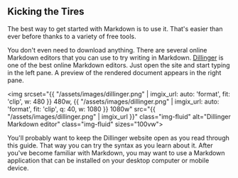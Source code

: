 ## Kicking the Tires

The best way to get started with Markdown is to use it. That's easier than ever before thanks to a variety of free tools.

You don't even need to download anything. There are several online Markdown editors that you can use to try writing in Markdown. [Dillinger](https://dillinger.io/) is one of the best online Markdown editors. Just open the site and start typing in the left pane. A preview of the rendered document appears in the right pane.

<img srcset="{{ "/assets/images/dillinger.png" | imgix_url: auto: 'format', fit: 'clip', w: 480 }} 480w,
             {{ "/assets/images/dillinger.png" | imgix_url: auto: 'format', fit: 'clip', q: 40, w: 1080 }} 1080w"
             src="{{ "/assets/images/dillinger.png" | imgix_url }}" class="img-fluid" alt="Dillinger Markdown editor" class="img-fluid" sizes="100vw">

You'll probably want to keep the Dillinger website open as you read through this guide. That way you can try the syntax as you learn about it. After you've become familiar with Markdown, you may want to use a Markdown application that can be installed on your desktop computer or mobile device.
